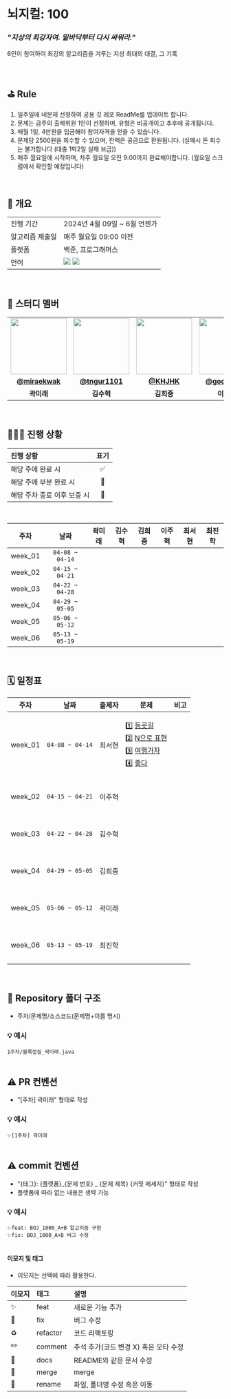 # 뇌지컬: 100 
### _"지상의 최강자여. 밑바닥부터 다시 싸워라."_
6인이 참여하여 최강의 알고리즘을 겨루는 지상 최대의 대결, 그 기록

<br/>

## ⛳️ Rule
1. 일주일에 네문제 선정하여 공용 깃 레포 ReadMe를 업데이트 합니다.
2. 문제는 금주의 출제위원 1인이 선정하며, 유형은 비공개이고 추후에 공개됩니다.
3. 매월 1일, 4만원을 입금해야 참여자격을 얻을 수 있습니다.
4. 문제당 2500원을 회수할 수 있으며, 잔액은 공금으로 환원됩니다. (실패시 돈 회수는 불가합니다 (대충 1박2일 실패 브금))
5. 매주 월요일에 시작하며, 차주 월요일 오전 9:00까지 완료해야합니다. (월요일 스크럼에서 확인할 예정입니다)

<br/>

## 📇 개요
<table>
  <tr>
    <td>진행 기간</td>
    <td>2024년 4월 09일 ~ 6월 언젠가 </td>
  </tr>
  
  <tr>
    <td>알고리즘 제출일</td>
    <td>매주 월요일 09:00 이전 </td>
  </tr>
  <tr>
    <td>플랫폼</td>
    <td>백준, 프로그래머스</td>
  </tr>
  <tr>
    <td>언어</td>
    <td><img src="https://img.shields.io/badge/Java-007396.svg?&style=for-the-badge&logo=Java&logoColor=white"> <img src="https://img.shields.io/badge/python-3670A0?style=for-the-badge&logo=python&logoColor=ffdd54"> 
  </tr>
</table>

<br/>

## 🌈 스터디 멤버

<table>
 <tr>
    <td align="center"><img src="https://avatars.githubusercontent.com/u/62375220?v=4" width="130px;" alt=""></td>
    <td align="center"><img src="https://avatars.githubusercontent.com/u/39721753?v=4" width="130px;" alt=""></td>
    <td align="center"><img src="https://avatars.githubusercontent.com/u/86724344?v=4" width="130px;" alt=""></td>
    <td align="center"><img src="https://avatars.githubusercontent.com/u/59328108?v=4" width="130px;" alt=""></td>
    <td align="center"><img src="https://avatars.githubusercontent.com/u/89832538?v=4" width="130px;" alt=""></td>
    <td align="center"><img src="https://avatars.githubusercontent.com/u/61686603?v=4" width="130px;" alt=""></td>
  </tr>
  <tr>
    <td align="center"><a href="https://github.com/miraekwak"><b>@miraekwak</b></a></td>
    <td align="center"><a href="https://github.com/tngur1101"><b>@tngur1101</b></a></td>
    <td align="center"><a href="https://github.com/KHJHK"><b>@KHJHK</b></a></td>
    <td align="center"><a href="https://github.com/godjuhyuk"><b>@godjuhyuk</b></a></td>
    <td align="center"><a href="https://github.com/cheshireHYUN"><b>@cheshireHYUN</b></a></td>
    <td align="center"><a href="https://github.com/Ratatou2"><b>@Ratatou2</b></a></td>
  </tr>
  <tr>
    <td align="center"><b>곽미래</b></td>
    <td align="center"><b>김수혁</b></td>
    <td align="center"><b>김희중</b></td>
    <td align="center"><b>이주혁</b></td>
    <td align="center"><b>최서현</b></td>
    <td align="center"><b>최진학</b></td>
  </tr>
</table>

<br/>

## 🧑🏻‍💻 진행 상황

| 진행 상황            | 표기 |
|:-----------------|:--:|
| 해당 주에 완료 시       | ✅  |
| 해당 주에 부분 완료 시    | 🔢 |
| 해당 주차 종료 이후 보충 시 | 🔺 |

<br>

|   주차    |      날짜       | 곽미래  | 김수혁 | 김희중 | 이주혁 | 최서현 | 최진학 | 
|:-------:|:-------------:|:----:|:---:|:----:|:---:|:---:|:---:|
| week_01 | `04-08 ~ 04-14` |  |  |  |  |  |  |
| week_02 | `04-15 ~ 04-21` |  |  |  |  |  |  | 
| week_03 | `04-22 ~ 04-28` |  |  |  |  |  |  | 
| week_04 | `04-29 ~ 05-05` |  |  |  |  |  |  | 
| week_05 | `05-06 ~ 05-12` |  |  |  |  |  |  |
| week_06 | `05-13 ~ 05-19` |  |  |  |  |  |  |

<br/>


## 🗓 일정표

| 주차 | 날짜 |   출제자    |                                                                                                                                                                                        문제                                                                                                                                                                                        | 비고 |
|:---:|:---:|:----------:|:--------------------------------------------------------------------------------------------------------------------------------------------------------------------------------------------------------------------------------------------------------------------------------------------------------------------------------------------------------------------------------:|:---:|
| week_01 | `04-08 ~ 04-14` | 최서현 |         <p align=left> 1️⃣ [등굣길](https://school.programmers.co.kr/learn/courses/30/lessons/42898) <br> 2️⃣ [N으로 표현](https://school.programmers.co.kr/learn/courses/30/lessons/42895) <br> 3️⃣ [여행가자](https://www.acmicpc.net/problem/1976) <br> 4️⃣ [좋다](https://www.acmicpc.net/problem/1253) </p>   | <br><br><br><br> |
| week_02 | `04-15 ~ 04-21` | 이주혁 |          <p align=left> </p>           | <br><br><br><br> |
| week_03 | `04-22 ~ 04-28` | 김수혁 |          <p align=left> </p>           | <br><br><br><br> |
| week_04 | `04-29 ~ 05-05` | 김희중 |          <p align=left> </p>           | <br><br><br><br> |
| week_05 | `05-06 ~ 05-12` | 곽미래 |          <p align=left> </p>           | <br><br><br><br> |
| week_06 | `05-13 ~ 05-19` | 최진학 |          <p align=left> </p>           | <br><br><br><br> |

<br/>


## 📁 Repository 폴더 구조

- 주차/문제명/소스코드(문제명+이름 명시)

### 💡 예시

`1주차/블록껍질_곽미래.java`
<br/>
<br/>

## ⚠️ PR 컨벤션

- "[주차] 곽미래" 형태로 작성

### 💡 예시

`✨[1주차] 곽미래`
<br/>
<br/>

## ⚠️ commit 컨벤션

- "{태그}: {플랫폼}_{문제 번호} _ {문제 제목} {커밋 메세지}" 형태로 작성
- 플랫폼에 따라 없는 내용은 생략 가능

### 💡 예시

`✨feat: BOJ_1000_A+B 알고리즘 구현`<br/>
`✨fix: BOJ_1000_A+B 버그 수정`
<br/>
<br/>

#### 이모지 및 태그

- 이모지는 선택에 따라 활용한다.

| 이모지 | 태그       | 설명                      |
|:----|:---------|:------------------------|
| ✨   | feat     | 새로운 기능 추가               |
| 🐛  | fix      | 버그 수정                   |
| ♻️  | refactor | 코드 리팩토링                 |
| ✏️  | comment  | 주석 추가(코드 변경 X) 혹은 오타 수정 |
| 📝  | docs     | README와 같은 문서 수정        |
| 🔀  | merge    | merge                   |
| 🚚  | rename   | 파일, 폴더명 수정 혹은 이동        |

<br/>

